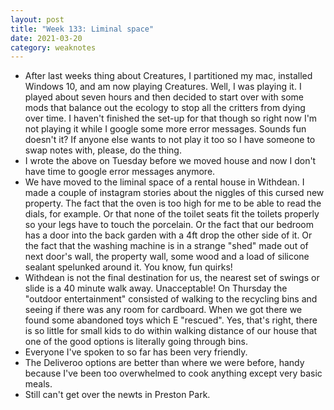 ```yaml
---
layout: post
title: "Week 133: Liminal space"
date: 2021-03-20
category: weaknotes
---
```

* After last weeks thing about Creatures, I partitioned my mac, installed Windows 10, and am now playing Creatures. Well, I was playing it. I played about seven hours and then decided to start over with some mods that balance out the ecology to stop all the critters from dying over time. I haven't finished the set-up for that though so right now I'm not playing it while I google some more error messages. Sounds fun doesn't it? If anyone else wants to not play it too so I have someone to swap notes with, please, do the thing.
* I wrote the above on Tuesday before we moved house and now I don't have time to google error messages anymore.
* We have moved to the liminal space of a rental house in Withdean. I made a couple of instagram stories about the niggles of this cursed new property. The fact that the oven is too high for me to be able to read the dials, for example. Or that none of the toilet seats fit the toilets properly so your legs have to touch the porcelain. Or the fact that our bedroom has a door into the back garden with a 4ft drop the other side of it. Or the fact that the washing machine is in a strange "shed" made out of next door's wall, the property wall, some wood and a load of silicone sealant spelunked around it. You know, fun quirks!
* Withdean is not the final destination for us, the nearest set of swings or slide is a 40 minute walk away. Unacceptable! On Thursday the "outdoor entertainment" consisted of walking to the recycling bins and seeing if there was any room for cardboard. When we got there we found some abandoned toys which E "rescued". Yes, that's right, there is so little for small kids to do within walking distance of our house that one of the good options is literally going through bins.
* Everyone I've spoken to so far has been very friendly.
* The Deliveroo options are better than where we were before, handy because I've been too overwhelmed to cook anything except very basic meals.
* Still can't get over the newts in Preston Park.
